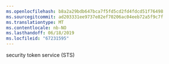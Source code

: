 ```yaml
---
ms.openlocfilehash: b8a2a29bdb647bca7f5fd5cd2fd4fdcd51f76498
ms.sourcegitcommit: ad203331ee9737e82ef70206ac04eeb72a5f9c7f
ms.translationtype: MT
ms.contentlocale: nb-NO
ms.lasthandoff: 06/18/2019
ms.locfileid: "67231595"
---
```

security token service (STS)